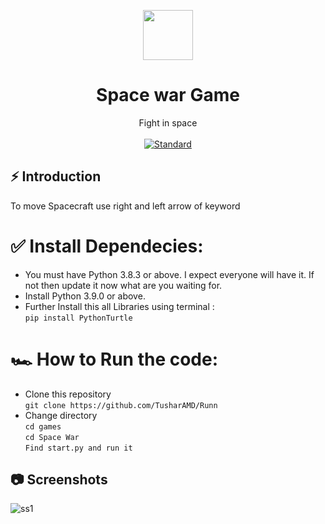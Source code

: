  <p align="center">
    <img alt="" height="80" src="./img/add-read.png">
  </a>
</p>
<h1 align="center">Space war Game</h1>

<div align="center">
Fight in space 

</div>

<br />

<div align="center">
  <!-- Standard -->
  <a href="https://standardjs.com">
    <img src="https://img.shields.io/badge/code%20style-standard-brightgreen.svg?style=flat-square"
      alt="Standard" />
  </a>
</div>

## ⚡️  Introduction
To move Spacecraft use right and left arrow of keyword

# ✅ Install Dependecies:
  - You must have Python 3.8.3 or above. I expect everyone will have it. If not then update it now what are you waiting for.
  - Install Python 3.9.0 or above.
  - Further Install this all Libraries using terminal : <br>
    ```pip install PythonTurtle```

# 🏎️  How to Run the code:

- Clone this repository <br>
```git clone https://github.com/TusharAMD/Runn```
- Change directory <br>
```cd games``` <br>
```cd Space War```      <br>
```Find start.py and run it```

## 📷 Screenshots

![ss1](./img/spacess.png)